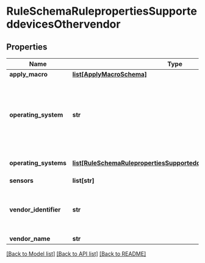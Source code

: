 # RuleSchemaRulepropertiesSupporteddevicesOthervendor

## Properties
Name | Type | Description | Notes
------------ | ------------- | ------------- | -------------
**apply_macro** | [**list[ApplyMacroSchema]**](ApplyMacroSchema.md) |  | [optional] 
**operating_system** | **str** | [Deprecated] Vendor operating system, Should be of pattern [a-zA-Z][a-zA-Z0-9_-]* | [optional] 
**operating_systems** | [**list[RuleSchemaRulepropertiesSupporteddevicesOperatingsystems]**](RuleSchemaRulepropertiesSupporteddevicesOperatingsystems.md) | Operating system of the device | [optional] 
**sensors** | **list[str]** |  | [optional] 
**vendor_identifier** | **str** | Unique key to identify the other vendor specific products | 
**vendor_name** | **str** | Vendor name | 

[[Back to Model list]](../README.md#documentation-for-models) [[Back to API list]](../README.md#documentation-for-api-endpoints) [[Back to README]](../README.md)


